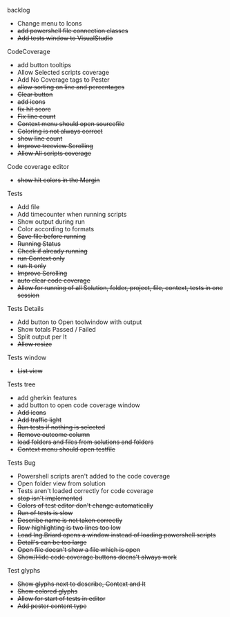 backlog
* Change menu to Icons
* ~~add powershell file connection classes~~
* ~~Add tests window to VisualStudio~~


CodeCoverage
* add button tooltips
* Allow Selected scripts coverage
* Add No Coverage tags to Pester
* ~~allow sorting on line and percentages~~
* ~~Clear button~~
* ~~add icons~~
* ~~fix hit score~~
* ~~Fix line count~~
* ~~Context menu should open sourcefile~~
* ~~Coloring is not always correct~~
* ~~show line count~~
* ~~Improve treeview Scrolling~~
* ~~Allow All scripts coverage~~


Code coverage editor
* ~~show hit colors in the Margin~~


Tests
* Add file
* Add timecounter when running scripts
* Show output during run
* Color according to formats
* ~~Save file before running~~
* ~~Running Status~~
* ~~Check if already running~~
* ~~run Context only~~
* ~~run It only~~
* ~~Improve Scrolling~~
* ~~auto clear code coverage~~
* ~~Allow for running of all Solution, folder, project, file, context, tests in one session~~


Tests Details
* Add button to Open toolwindow with output
* Show totals Passed / Failed
* Split output per It
* ~~Allow resize~~


Tests window
* ~~List view~~


Tests tree
* add gherkin features
* add button to open code coverage window
* ~~Add icons~~
* ~~Add traffic light~~
* ~~Run tests if nothing is selected~~
* ~~Remove outcome column~~
* ~~load folders and files from solutions and folders~~
* ~~Context menu should open testfile~~


Tests Bug
* Powershell scripts aren't added to the code coverage
* Open folder view from solution
* Tests aren't loaded correctly for code coverage
* ~~stop isn't implemented~~
* ~~Colors of test editor don't change automatically~~
* ~~Run of tests is slow~~
* ~~Describe name is not taken correctly~~
* ~~Row highlighting is two lines too low~~
* ~~Load Ing.Briard opens a window instead of loading powershell scripts~~
* ~~Detail's can be too large~~
* ~~Open file doesn't show a file which is open~~
* ~~Show/Hide code coverage buttons doens't always work~~


Test glyphs
* ~~Show glyphs next to describe, Context and It~~
* ~~Show colored glyphs~~
* ~~Allow for start of tests in editor~~
* ~~Add pester content type~~



